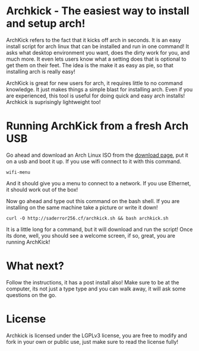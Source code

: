 # Archkick - The easiest way to install and setup arch!
ArchKick refers to the fact that it kicks off arch in seconds. It is an easy install script for arch linux that can be installed and run in one command! It asks what desktop environment you want, does the dirty work for you, and much more. It even lets users know what a setting does that is optional to get them on their feet. The idea is the make it as easy as pie, so that installing arch is really easy!

ArchKick is great for new users for arch, it requires little to no command knowledge. It just makes things a simple blast for installing arch. Even if you are experienced, this tool is useful for doing quick and easy arch installs! Archkick is suprisingly lightweight too!

# Running ArchKick from a fresh Arch USB
Go ahead and download an Arch Linux ISO from the [download page](https://www.archlinux.org/download/), put it on a usb and boot it up. If you use wifi connect to it with this command.

    wifi-menu

And it should give you a menu to connect to a network. If you use Ethernet, it should work out of the box!

Now go ahead and type out this command on the bash shell. If you are installing on the same machine take a picture or write it down!

    curl -O http://saderror256.cf/archkick.sh && bash archkick.sh

It is a little long for a command, but it will download and run the script! Once its done, well, you should see a welcome screen, if so, great, you are running ArchKick!

# What next?
Follow the instructions, it has a post install also! Make sure to be at the computer, its not just a type type and you can walk away, it will ask some questions on the go.

# License
Archkick is licensed under the LGPLv3 license, you are free to modify and fork in your own or public use, just make sure to read the license fully!
